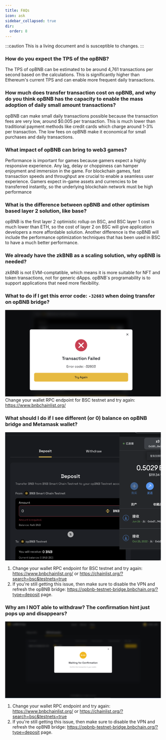 ```yaml
---
title: FAQs
icon: ask
sidebar_collapsed: true
dir:
  order: 8
---
```


:::caution 
This is a living document and is susceptible to changes. 
:::


### How do you expect the TPS of the opBNB?
The TPS of opBNB can be estimated to be around 4,761 transactions per second based on the calculations. This is significantly higher than Ethereum's current TPS and can enable more frequent daily transactions.

### How much does transfer transaction cost on opBNB, and why do you think opBNB has the capacity to enable the mass adoption of daily small amount transactions?
opBNB can make small daily transactions possible because the transaction fees are very low, around $0.005 per transaction. This is much lower than traditional payment methods like credit cards which charge around 1-3% per transaction. The low fees on opBNB make it economical for small purchases and daily transactions.

### What impact of opBNB can bring to web3 games? 
Performance is important for games because gamers expect a highly responsive experience. Any lag, delay or choppiness can hamper enjoyment and immersion in the game. For blockchain games, fast transaction speeds and throughput are crucial to enable a seamless user experience. Gamers expect in-game assets and currencies to be transferred instantly, so the underlying blockchain network must be high performance

### What is the difference between opBNB and other optimism based layer 2 solution, like base?
opBNB is the first layer 2 optimistic rollup on BSC, and BSC layer 1 cost is much lower than ETH, so the cost of layer 2 on BSC will give application developers a more affordable solution. Another difference is the opBNB will include the performance optimization techniques that has been used in BSC to have a much better performance.

### We already have the zkBNB as a scaling solution, why opBNB is needed? 
zkBNB is not EVM-comptatible, which means it is more suitable for NFT and token transactions, not for generic dApps. opBNB`s programability is to support applications that need more flexibility.

### What to do if I get this error code: `-32603` when doing transfer on opBNB bridge? 
![Error](../../static/img/faqs/Txn.%20Failed%2032603.png)
Change your wallet RPC endpoint for BSC testnet and try again: https://www.bnbchainlist.org/

### What should I do if I see different (or 0) balance on opBNB bridge and Metamask wallet? 
![Error](../../static/img/faqs/MM%20bal%20mismatch.png)
1. Change your wallet RPC endpoint for BSC testnet and try again: https://www.bnbchainlist.org/ or https://chainlist.org/?search=bsc&testnets=true
2. If you're still getting this issue, then make sure to disable the VPN and refresh the opBNB bridge: https://opbnb-testnet-bridge.bnbchain.org/?type=deposit page.

### Why am I NOT able to withdraw? The confirmation hint just pops up and disappears?
![Error](../../static/img/faqs/opBNB%20Withdraw%20confirmation.png)
1. Change your wallet RPC endpoint and try again: https://www.bnbchainlist.org/ or https://chainlist.org/?search=bsc&testnets=true
2. If you're still getting this issue, then make sure to disable the VPN and refresh the opBNB bridge: https://opbnb-testnet-bridge.bnbchain.org/?type=deposit page.

